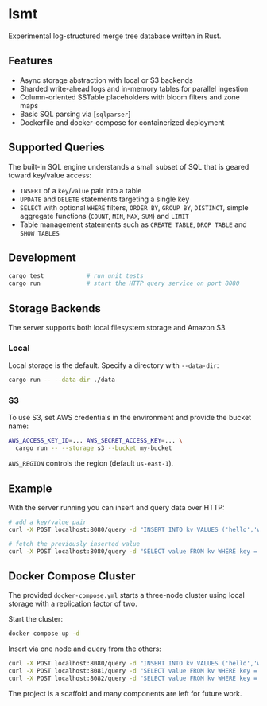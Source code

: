 # lsmt

Experimental log-structured merge tree database written in Rust.

## Features

- Async storage abstraction with local or S3 backends
- Sharded write-ahead logs and in-memory tables for parallel ingestion
- Column-oriented SSTable placeholders with bloom filters and zone maps
- Basic SQL parsing via [`sqlparser`]
- Dockerfile and docker-compose for containerized deployment

## Supported Queries

The built-in SQL engine understands a small subset of SQL that is geared
toward key/value access:

- `INSERT` of a `key`/`value` pair into a table
- `UPDATE` and `DELETE` statements targeting a single key
- `SELECT` with optional `WHERE` filters, `ORDER BY`, `GROUP BY`,
  `DISTINCT`, simple aggregate functions (`COUNT`, `MIN`, `MAX`, `SUM`)
  and `LIMIT`
- Table management statements such as `CREATE TABLE`, `DROP TABLE` and
  `SHOW TABLES`

## Development

```bash
cargo test            # run unit tests
cargo run             # start the HTTP query service on port 8080
```

## Storage Backends

The server supports both local filesystem storage and Amazon S3.

### Local

Local storage is the default. Specify a directory with `--data-dir`:

```bash
cargo run -- --data-dir ./data
```

### S3

To use S3, set AWS credentials in the environment and provide the bucket
name:

```bash
AWS_ACCESS_KEY_ID=... AWS_SECRET_ACCESS_KEY=... \
  cargo run -- --storage s3 --bucket my-bucket
```

`AWS_REGION` controls the region (default `us-east-1`).

## Example

With the server running you can insert and query data over HTTP:

```bash
# add a key/value pair
curl -X POST localhost:8080/query -d "INSERT INTO kv VALUES ('hello','world')"

# fetch the previously inserted value
curl -X POST localhost:8080/query -d "SELECT value FROM kv WHERE key = 'hello'"
```

## Docker Compose Cluster

The provided `docker-compose.yml` starts a three-node cluster using local
storage with a replication factor of two.

Start the cluster:

```bash
docker compose up -d
```

Insert via one node and query from the others:

```bash
curl -X POST localhost:8080/query -d "INSERT INTO kv VALUES ('hello','world')"
curl -X POST localhost:8081/query -d "SELECT value FROM kv WHERE key = 'hello'"
curl -X POST localhost:8082/query -d "SELECT value FROM kv WHERE key = 'hello'"
```

The project is a scaffold and many components are left for future work.
